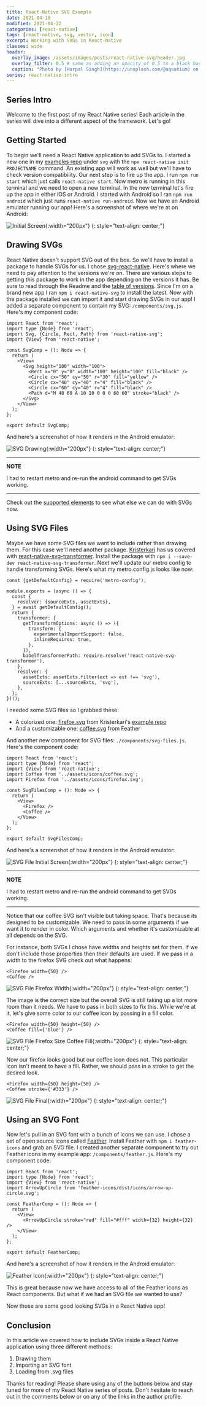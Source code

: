 ```yaml
---
title: React-Native SVG Example
date: 2021-04-10
modified: 2021-04-22
categories: [react-native]
tags: [react-native, svg, vector, icon]
excerpt: Working with SVGs in React-Native
classes: wide
header:
  overlay_image: /assets/images/posts/react-native-svg/header.jpg
  overlay_filter: 0.5 # same as adding an opacity of 0.5 to a black background
  caption: "Photo by [Harpal Singh](https://unsplash.com/@aquatium) on [Unsplash](https://unsplash.com)"
series: react-native-intro
---
```


## Series Intro

Welcome to the first post of my React Native series! Each article in the series will dive into a different aspect of the framework. Let's go!

## Getting Started

To begin we'll need a React Native application to add SVGs to. I started a new one in my [examples repo](https://gitlab.com/stephen.cavender/react-native-examples) under `svg` with the `npx react-native init PROJECTNAME` command. An existing app will work as well but we'll have to check version compatibility. Our next step is to fire up the app. I run `npm run start` which just calls `react-native start`. Now metro is running in this terminal and we need to open a new terminal. In the new terminal let's fire up the app in either iOS or Android. I started with Android so I ran `npm run android` which just runs `react-native run-android`. Now we have an Android emulator running our app! Here's a screenshot of where we're at on Android:

![Initial Screen](/assets/images/posts/react-native-svg/init.png "Initial Screen"){:width="200px"}
{: style="text-align: center;"}

## Drawing SVGs

React Native doesn't support SVG out of the box. So we'll have to install a package to handle SVGs for us. I chose [svg-react-native](https://github.com/react-native-svg/react-native-svg). Here's where we need to pay attention to the versions we're on. There are various steps to getting this package to work in the app depending on the versions it has. Be sure to read through the Readme and the [table of versions](https://github.com/react-native-svg/react-native-svg#notice). Since I'm on a brand new app I ran `npm i react-native-svg` to install the latest. Now with the package installed we can import it and start drawing SVGs in our app! I added a separate component to contain my SVG: `/components/svg.js`. Here's my component code:

```
import React from 'react';
import type {Node} from 'react';
import Svg, {Circle, Rect, Path} from 'react-native-svg';
import {View} from 'react-native';

const SvgComp = (): Node => {
  return (
    <View>
      <Svg height="100" width="100">
        <Rect x="0" y="0" width="100" height="100" fill="black" />
        <Circle cx="50" cy="50" r="30" fill="yellow" />
        <Circle cx="40" cy="40" r="4" fill="black" />
        <Circle cx="60" cy="40" r="4" fill="black" />
        <Path d="M 40 60 A 10 10 0 0 0 60 60" stroke="black" />
      </Svg>
    </View>
  );
};

export default SvgComp;
```

And here's a screenshot of how it renders in the Android emulator:

![SVG Drawing](/assets/images/posts/react-native-svg/drawing.png "SVG Drawing"){:width="200px"}
{: style="text-align: center;"}

---

**NOTE**

I had to restart metro and re-run the android command to get SVGs working.

---

Check out the [supported elements](https://github.com/react-native-svg/react-native-svg#supported-elements) to see what else we can do with SVGs now.

## Using SVG Files

Maybe we have some SVG files we want to include rather than drawing them. For this case we'll need another package. [Kristerkari](https://github.com/kristerkari) has us covered with [react-native-svg-transformer](https://github.com/kristerkari/react-native-svg-transformer). Install the package with `npm i --save-dev react-native-svg-transformer`. Next we'll update our metro config to handle transforming SVGs. Here's what my metro.config.js looks like now:

```
const {getDefaultConfig} = require('metro-config');

module.exports = (async () => {
  const {
    resolver: {sourceExts, assetExts},
  } = await getDefaultConfig();
  return {
    transformer: {
      getTransformOptions: async () => ({
        transform: {
          experimentalImportSupport: false,
          inlineRequires: true,
        },
      }),
      babelTransformerPath: require.resolve('react-native-svg-transformer'),
    },
    resolver: {
      assetExts: assetExts.filter(ext => ext !== 'svg'),
      sourceExts: [...sourceExts, 'svg'],
    },
  };
})();
```

I needed some SVG files so I grabbed these:

- A colorized one: [firefox.svg](https://raw.githubusercontent.com/kristerkari/react-native-svg-example/master/logos/firefox.svg) from Kristerkari's [example repo](https://github.com/kristerkari/react-native-svg-example)
- And a customizable one: [coffee.svg](https://feathericons.com/?query=coffee) from Feather

And another new component for SVG files: `./components/svg-files.js`. Here's the component code:

```
import React from 'react';
import type {Node} from 'react';
import {View} from 'react-native';
import Coffee from '../assets/icons/coffee.svg';
import Firefox from '../assets/icons/firefox.svg';

const SvgFilesComp = (): Node => {
  return (
    <View>
      <Firefox />
      <Coffee />
    </View>
  );
};

export default SvgFilesComp;
```

And here's a screenshot of how it renders in the Android emulator:

![SVG File Initial Screen](/assets/images/posts/react-native-svg/file-1.png "SVG File Initial Screen"){:width="200px"}
{: style="text-align: center;"}

---

**NOTE**

I had to restart metro and re-run the android command to get SVGs working.

---

Notice that our coffee SVG isn't visible but taking space. That's because its designed to be customizable. We need to pass in some arguments if we want it to render in color. Which arguments and whether it's customizable at all depends on the SVG.

For instance, both SVGs I chose have widths and heights set for them. If we don't include those properties then their defaults are used. If we pass in a width to the firefox SVG check out what happens:

```
<Firefox width={50} />
<Coffee />
```

![SVG File Firefox Width](/assets/images/posts/react-native-svg/file-2.png "SVG File Firefox Width"){:width="200px"}
{: style="text-align: center;"}

The image is the correct size but the overall SVG is still taking up a lot more room than it needs. We have to pass in both sizes to fix this. While we're at it, let's give some color to our coffee icon by passing in a fill color.

```
<Firefox width={50} height={50} />
<Coffee fill={'blue'} />
```

![SVG File Firefox Size Coffee Fill](/assets/images/posts/react-native-svg/file-3.png "SVG File Firefox Size Coffee Fill"){:width="200px"}
{: style="text-align: center;"}

Now our firefox looks good but our coffee icon does not. This particular icon isn't meant to have a fill. Rather, we should pass in a stroke to get the desired look.

```
<Firefox width={50} height={50} />
<Coffee stroke={'#333'} />
```

![SVG File Final](/assets/images/posts/react-native-svg/file-4.png "SVG File Final"){:width="200px"}
{: style="text-align: center;"}

## Using an SVG Font

Now let's pull in an SVG font with a bunch of icons we can use. I chose a set of open source icons called [Feather](https://feathericons.com/). Install Feather with `npm i feather-icons` and grab an SVG file. I created another separate component to try out Feather icons in my example app: `/components/feather.js`. Here's my component code:

```
import React from 'react';
import type {Node} from 'react';
import {View} from 'react-native';
import ArrowUpCircle from 'feather-icons/dist/icons/arrow-up-circle.svg';

const FeatherComp = (): Node => {
  return (
    <View>
      <ArrowUpCircle stroke="red" fill="#fff" width={32} height={32} />
    </View>
  );
};

export default FeatherComp;
```

And here's a screenshot of how it renders in the Android emulator:

![Feather Icon](/assets/images/posts/react-native-svg/feather-1.png "Feather Icon"){:width="200px"}
{: style="text-align: center;"}

This is great because now we have access to all of the Feather icons as React components. But what if we had an SVG file we wanted to use?

Now those are some good looking SVGs in a React Native app!

## Conclusion

In this article we covered how to include SVGs inside a React Native application using three different methods:

1. Drawing them
2. Importing an SVG font
3. Loading from .svg files

Thanks for reading! Please share using any of the buttons below and stay tuned for more of my React Native series of posts. Don't hesitate to reach out in the comments below or on any of the links in the author profile.

